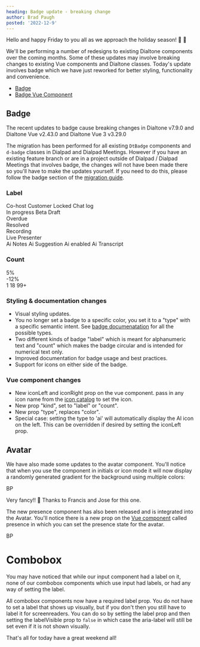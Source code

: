 ```yaml
---
heading: Badge update - breaking change
author: Brad Paugh
posted: '2022-12-9'
---
```

<!-- Note the date must be in this format YYYY-M-D and wrapped in single quotes -->

<BlogPost :author="$frontmatter.author" :posted="parse($frontmatter.posted, 'y-M-d', new Date())" :heading="$frontmatter.heading">

Hello and happy Friday to you all as we approach the holiday season! :christmas_tree: :menorah:

We'll be performing a number of redesigns to existing Dialtone components over the coming months. Some of these updates may involve breaking changes to existing Vue components and Dialtone classes. Today's update involves badge which we have just reworked for better styling, functionality and convenience.

- [Badge](https://dialpad.design/components/badge.html)
- [Badge Vue Component](https://vue.dialpad.design/?path=/story/components-badge--default)

## Badge

The recent updates to badge cause breaking changes in Dialtone v7.9.0 and Dialtone Vue v2.43.0 and Dialtone Vue 3 v3.29.0

The migration has been performed for all existing `DtBadge` components and `d-badge` classes in Dialpad and Dialpad Meetings. However if you have an existing feature branch or are in a project outside of Dialpad / Dialpad Meetings that involves badge, the changes will not have been made there so you'll have to make the updates yourself. If you need to do this, please follow the badge section of the [migration guide](https://github.com/dialpad/dialtone/blob/staging/migration_guide/MIGRATION_GUIDE.md#badge).

### Label

<code-well-header>
  <div>
    <div class="d-d-flex d-gg8 d-ai-center">
      <span class="d-badge">Co-host</span>
      <span class="d-badge">Customer</span>
      <span class="d-badge">
        <span class="d-badge__icon-left">
          <dt-icon name="lock" size="200"/>
        </span>
        <span class="d-badge__label">Locked</span>
        </span>
      <span class="d-badge">
        <span class="d-badge__icon-left">
          <dt-icon name="message" size="200"/>
        </span>
        <span class="d-badge__label">Chat log</span>
      </span>
    </div>
  </div>
  <div>
    <div class="d-d-flex d-gg8 d-ai-center">
      <span class="d-badge d-badge--info"><span class="d-badge__label">In progress</span></span>
      <span class="d-badge d-badge--info"><span class="d-badge__label">Beta</span></span>
      <span class="d-badge d-badge--info"><span class="d-badge__label">Draft</span></span>
    </div>
  </div>
  <div>
    <div class="d-d-flex d-gg8 d-ai-center">
      <span class="d-badge d-badge--warning"><span class="d-badge__label">Overdue</span></span>
    </div>
  </div>
  <div>
    <div class="d-d-flex d-gg8 d-ai-center">
      <span class="d-badge d-badge--success"><span class="d-badge__label">Resolved</span></span>
    </div>
  </div>
  <div>
    <div class="d-d-flex d-gg8 d-ai-center">
      <span class="d-badge d-badge--critical">
        <span class="d-badge__icon-left">
          <dt-icon name="record-filled" size="200"/>
        </span>
        <span class="d-badge__label">Recording</span>
      </span>
    </div>
  </div>
  <div>
    <div class="d-d-flex d-gg8 d-ai-center">
      <span class="d-badge d-badge--bulletin"><span class="d-badge__label">Live</span></span>
      <span class="d-badge d-badge--bulletin"><span class="d-badge__label">Presenter</span></span>
    </div>
  </div>
  <div>
    <div class="d-d-flex d-gg8 d-ai-center">
      <span class="d-badge d-badge--ai">
        <span class="d-badge__icon-left">
          <dt-icon name="dialpad-ai" size="200"/>
        </span>
        <span class="d-vi-visible-sr">Ai</span>
        <span class="d-badge__label">Notes</span>
      </span>
      <span class="d-badge d-badge--ai">
        <span class="d-badge__icon-left">
          <dt-icon name="dialpad-ai" size="200"/>
        </span>
        <span class="d-vi-visible-sr">Ai</span>
        <span class="d-badge__label">Suggestion</span>
      </span>
      <span class="d-badge d-badge--ai">
        <span class="d-badge__icon-left">
          <dt-icon name="dialpad-ai" size="200"/>
        </span>
        <span class="d-vi-visible-sr">Ai</span>
        <span class="d-badge__label">enabled</span>
      </span>
      <span class="d-badge d-badge--ai">
        <span class="d-badge__icon-left">
          <dt-icon name="dialpad-ai" size="200"/>
        </span>
        <span class="d-vi-visible-sr">Ai</span>
        <span class="d-badge__label">Transcript</span>
      </span>
    </div>
  </div>
</code-well-header>

### Count

<code-well-header>
  <div>
    <div class="d-d-flex d-gg8 d-ai-center">
      <span class="d-badge d-badge--count d-badge--success">
        <span class="d-badge__icon-left">
          <dt-icon name="arrow-up" size="200"/>
        </span>
        <span class="d-badge__label">5%</span>
      </span>
    </div>
  </div>
  <div>
    <div class="d-d-flex d-gg8 d-ai-center">
      <span class="d-badge d-badge--count d-badge--critical">
        <span class="d-badge__icon-left">
          <dt-icon name="arrow-down" size="200"/>
        </span>
        <span class="d-badge__label">-12%</span>
      </span>
    </div>
  </div>
  <div>
    <div class="d-d-flex d-gg8 d-ai-center">
      <span class="d-badge d-badge--count d-badge--bulletin"><span class="d-badge__label">1</span></span>
      <span class="d-badge d-badge--count d-badge--bulletin"><span class="d-badge__label">18</span></span>
      <span class="d-badge d-badge--count d-badge--bulletin"><span class="d-badge__label">99+</span></span>
    </div>
  </div>
</code-well-header>

### Styling & documentation changes

- Visual styling updates.
- You no longer set a badge to a specific color, you set it to a "type" with a specific semantic intent. See [badge documenatation](https://dialpad.design/components/badge.html#type) for all the possible types.
- Two different kinds of badge "label" which is meant for alphanumeric text and "count" which makes the badge circular and is intended for numerical text only.
- Improved documentation for badge usage and best practices.
- Support for icons on either side of the badge.

### Vue component changes

- New iconLeft and iconRight prop on the vue component. pass in any icon name from the [icon catalog](https://dialpad.design/components/icon.html) to set the icon.
- New prop "kind", set to "label" or "count".
- New prop "type", replaces "color".
- Special case: setting the type to 'ai' will automatically display the AI icon on the left. This can be overridden if desired by setting the iconLeft prop.

## Avatar

We have also made some updates to the avatar component. You'll notice that when you use the component in initials or icon mode it will now display a randomly generated gradient for the background using multiple colors:

<code-well-header>
  <dt-avatar>BP</dt-avatar>
</code-well-header>

Very fancy!! :monocle_face: Thanks to Francis and Jose for this one.

The new presence component has also been released and is integrated into the Avatar. You'll notice there is a new prop on the [Vue component](https://vue.dialpad.design/?path=/story/components-avatar--default) called presence in which you can set the presence state for the avatar.

<code-well-header>
  <dt-avatar presence="away">BP</dt-avatar>
</code-well-header>

# Combobox

You may have noticed that while our input component had a label on it, none of our combobox components which use input had labels, or had any way of setting the label.

All combobox components now have a required label prop. You do not have to set a label that shows up visually, but if you don't then you still have to label it for screenreaders. You can do so by setting the label prop and then setting the labelVisible prop to `false` in which case the aria-label will still be set even if it is not shown visually.

That's all for today have a great weekend all!

</BlogPost>

<script setup>
import BlogPost from '@baseComponents/BlogPost.vue';
import { parse } from 'date-fns';
</script>
